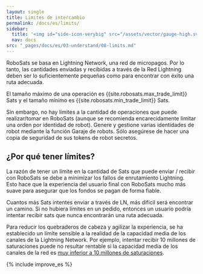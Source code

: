 ```yaml
---
layout: single
title: Limites de intercambio
permalink: /docs/es/limits/
sidebar:
  title: '<img id="side-icon-verybig" src="/assets/vector/gauge-high.svg"/>Limites'
  nav: docs
src: "_pages/docs/es/03-understand/08-limits.md"
---
```


RoboSats se basa en Lightning Network, una red de micropagos. Por lo tanto, las cantidades enviadas y recibidas a través de la Red Lightning deben ser lo suficientemente pequeñas como para encontrar con éxito una ruta adecuada.

El tamaño máximo de una operación es {{site.robosats.max_trade_limit}} Sats y el tamaño mínimo es {{site.robosats.min_trade_limit}} Sats.

Sin embargo, no hay límites a la cantidad de operaciones que puede realizar/tomar en RoboSats (aunque se recomienda encarecidamente limitar una orden por identidad de robot). Genere y gestione varias identidades de robot mediante la función Garaje de robots. Sólo asegúrese de hacer una copia de seguridad de sus tokens de robot secretos.

## **¿Por qué tener límites?**

La razón de tener un límite en la cantidad de Sats que puede enviar / recibir con RoboSats se debe a minimizar los fallos de enrutamiento Lightning. Esto hace que la experiencia del usuario final con RoboSats mucho más suave para asegurar que los fondos se pagan de forma fiable.

Cuantos más Sats intentes enviar a través de LN, más difícil será encontrar un camino. Si no hubiera límites en un pedido, entonces un usuario podría intentar recibir sats que nunca encontrarán una ruta adecuada.

Para reducir los quebraderos de cabeza y agilizar la experiencia, se ha establecido un límite sensible a la realidad de la capacidad media de los canales de la Lightning Network. Por ejemplo, intentar recibir 10 millones de saturaciones puede no resultar rentable si la capacidad media de los canales de la red es [muy inferior a 10 millones de saturaciones](https://1ml.com/statistics).

{% include improve_es %}
